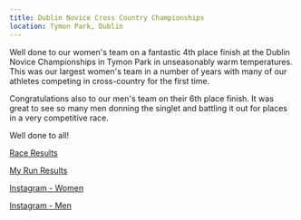```yaml
---
title: Dublin Novice Cross Country Championships
location: Tymon Park, Dublin
---
```


Well done to our women's team on a fantastic 4th place finish at the Dublin Novice Championships in Tymon Park in unseasonably warm temperatures. This was our largest women's team in a number of years with many of our athletes competing in cross-country for the first time. 

Congratulations also to our men's team on their 6th place finish. It was great to see so many men donning the singlet and battling it out for places in a very competitive race.

Well done to all!

<a href="/races/2023-10-08-Dublin-Novice-XC/" target="_blank" rel="noopener noreferrer">Race Results</a>

<a href="https://www.myrunresults.com/events/dublin_uneven_age_junior_and_novice_cross_county_championships/4935/results" target="_blank" rel="noopener noreferrer">My Run Results</a>

<a href="https://www.instagram.com/p/CyJroNdshuj/?img_index=1" target="_blank" rel="noopener noreferrer">Instagram - Women</a>

<a href="https://www.instagram.com/p/CyJqurlM5yr/?img_index=1" target="_blank" rel="noopener noreferrer">Instagram - Men</a>